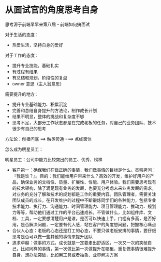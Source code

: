 # 从面试官的角度思考自身

思考源于前端早早来第八届 - 前端如何搞面试

对于生活的态度：

- 热爱生活，坚持自身的爱好

对于工作的态度：

- 提升专业技能，基础扎实
- 有过程有结果
- 有总结和规划，阶段性的复盘
- owner 意思（主人翁意思）

需要提升的地方：

- 提升专业基础能力、积累沉淀
- 完善和总结自身提升的方法论，制作成长计划
- 结果不明显，整体的挑战和复杂度不够
- 思考不足，大部分工作状态都是在完成老板的任务，对自己的业务团队、技术很少有自己的思考

方法论：刨根问底 ==> 触类旁通 ===> 点线面体

怎么成为明星员工：

明星员工：公司中能力比较突出的员工、优秀、榜样

- 客户第一：确保我们在做正确的事情，我们做事情的目标是什么。灵魂拷问：『我是谁？』。目的：我们能给用户带来什么？高效的开发，维护好用户的产品，确保业务的文档性、质量、扩展性、性能、用户体验。我们需要思考现有的技术架构，除了满足现有业务的发展，也要充分考虑未来业务发展的需求，对业务的充分了解和技术的规划都是工作的重要内容。团队管理者，需要关注团队成员的成长，在开发维护的过程中不断锻炼同学们的各种能力，包括专业技术能力、执行力、沟通能力、时间管理能力、项目管理能力、推动力、规划力等等，帮助他们通过工作的平台迅速成长。不管做什么，比如组件库、文档、工具，一定要想清楚用户是谁，是否可以快速上手，门槛有多高，是否好用，是否解决问题，一定要有代入感，站在客户的角度想问题，把握核心痛点
- 合伙人心态：老板的心态还是打工的心态，不要只做老板安排的事情，要仔细思考是否可以做一些其他的事情来提升团队
- 追求卓越：做事的方式，成长就是一定要走出舒适区，一次又一次的突破自己，比如同样的事情，第一次做比第一次做提升在哪里，重复做事情很难提升自身，想办法突破，比如用工具或者抽象、业界解决方案

